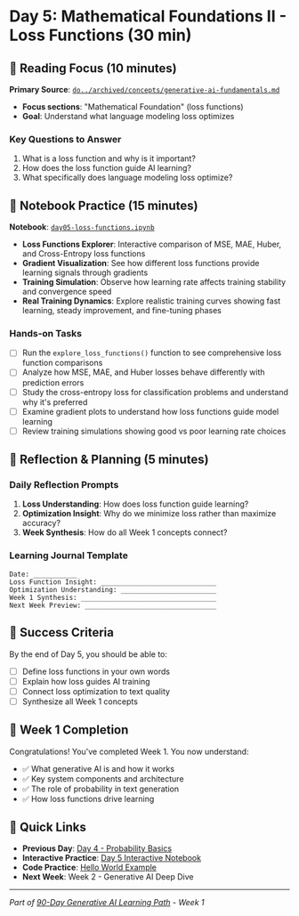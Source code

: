 # Day 5: Mathematical Foundations II - Loss Functions (30 min)

## 📖 Reading Focus (10 minutes)

**Primary Source**: [`do../archived/concepts/generative-ai-fundamentals.md`](../archived/concepts/generative-ai-fundamentals.md)

- **Focus sections**: "Mathematical Foundation" (loss functions)
- **Goal**: Understand what language modeling loss optimizes

### Key Questions to Answer

1. What is a loss function and why is it important?
2. How does the loss function guide AI learning?
3. What specifically does language modeling loss optimize?

## 🔬 Notebook Practice (15 minutes)

**Notebook**: [`day05-loss-functions.ipynb`](../../../notebooks/weekly/week01/day05-loss-functions.ipynb)

- **Loss Functions Explorer**: Interactive comparison of MSE, MAE, Huber, and Cross-Entropy loss functions
- **Gradient Visualization**: See how different loss functions provide learning signals through gradients
- **Training Simulation**: Observe how learning rate affects training stability and convergence speed
- **Real Training Dynamics**: Explore realistic training curves showing fast learning, steady improvement, and fine-tuning phases

### Hands-on Tasks

- [ ] Run the `explore_loss_functions()` function to see comprehensive loss function comparisons
- [ ] Analyze how MSE, MAE, and Huber losses behave differently with prediction errors
- [ ] Study the cross-entropy loss for classification problems and understand why it's preferred
- [ ] Examine gradient plots to understand how loss functions guide model learning
- [ ] Review training simulations showing good vs poor learning rate choices

## 🤔 Reflection & Planning (5 minutes)

### Daily Reflection Prompts

1. **Loss Understanding**: How does loss function guide learning?
2. **Optimization Insight**: Why do we minimize loss rather than maximize accuracy?
3. **Week Synthesis**: How do all Week 1 concepts connect?

### Learning Journal Template

```text
Date: ___________
Loss Function Insight: _____________________________
Optimization Understanding: ________________________
Week 1 Synthesis: __________________________________
Next Week Preview: _________________________________
```

## 🎯 Success Criteria

By the end of Day 5, you should be able to:

- [ ] Define loss functions in your own words
- [ ] Explain how loss guides AI training
- [ ] Connect loss optimization to text quality
- [ ] Synthesize all Week 1 concepts

## 🎉 Week 1 Completion

Congratulations! You've completed Week 1. You now understand:

- ✅ What generative AI is and how it works
- ✅ Key system components and architecture
- ✅ The role of probability in text generation
- ✅ How loss functions drive learning

## 🔗 Quick Links

- **Previous Day**: [Day 4 - Probability Basics](day04-probability-basics.md)
- **Interactive Practice**: [Day 5 Interactive Notebook](../../../notebooks/weekly/week01/day05-loss-functions.ipynb)
- **Code Practice**: [Hello World Example](../../../src/a1/helloworld.py)
- **Next Week**: Week 2 - Generative AI Deep Dive

---
*Part of [90-Day Generative AI Learning Path](../learning-path-90-days.md) - Week 1*
